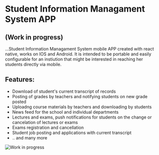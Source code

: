 # Student Information Managament System APP
## (Work in progress)
...Student Information Managament System mobile APP created with react native, works on IOS and Android. It is intended to be portable and easily configurable for an instiution that might be interested in reaching her students directly via mobile.

## Features:
+ Download of student's current transcript of records
+ Posting of grades by teachers and notifying students on new grade posted
+ Uploadng course materials by teachers and downloading by students
+ News feed for the school and individual departments
+ Lectures and exams, push notifications for students on the change or cancelation of lectures or exams
+ Exams registration and cancellation
+ Student job posting and applications with current transcript
+ .. and many more

![Work in progress](https://user-images.githubusercontent.com/24214602/39958190-f5b5ee8a-55ff-11e8-9479-7a0415e97964.gif)
